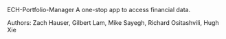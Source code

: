 ECH-Portfolio-Manager
A one-stop app to access financial data.

Authors: Zach Hauser, Gilbert Lam, Mike Sayegh, Richard Ositashvili, Hugh Xie
